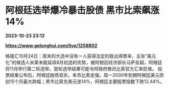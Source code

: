 # 阿根廷选举爆冷暴击股债 黑市比索飙涨14%

**2023-10-23 23:12**

**https://www.gelonghui.com/live/1258802**

格隆汇10月24日｜周末的大选中没有一人获得法定的胜出得票率，主张“美元化”的候选人米莱未能延续8月初选的优势，被阿根廷经济部长马萨反超，阿根廷将11月举行第二轮选举。首轮选举结果可能令阿政府推迟比索官方汇率贬值。 投票结果公布后，阿根廷股债双杀，本币比索走强。周一2030年到期阿根廷美元债创15个月最大跌幅；黑市比索兑美元涨14%，阿根廷主要股票指数下跌12.44%。